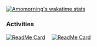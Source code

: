 [![Amomorning's wakatime stats](https://github-readme-stats.vercel.app/api/wakatime?username=Amomorning&theme=gotham&hide_progress=true)](https://github.com/amomorning)
### Activities
[![ReadMe Card](https://github-readme-stats.vercel.app/api/pin/?username=Inst-AAA&repo=archiweb&theme=gotham)](https://github.com/Inst-AAA/archiweb)　
[![ReadMe Card](https://github-readme-stats.vercel.app/api/pin/?username=amomorning&repo=dodecahedron-calendar&theme=gotham)](https://github.com/amomorning/dodecahedron-calendar)
